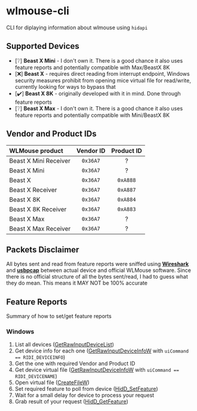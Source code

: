 # wlmouse-cli
CLI for diplaying information about wlmouse using `hidapi`

## Supported Devices
* [❔] **Beast X Mini** - I don't own it. There is a good chance it also uses feature reports and potentially compatible with Max/BeastX 8K
* [❌] **Beast X** - requires direct reading from interrupt endpoint, Windows security measures prohibit from opening mice virtual file for read/write,  currently looking for ways to bypass that
* [✔️] **Beast X 8K** - originally developed with it in mind. Done through feature reports
* [❔] **Beast X Max** - I don't own it. There is a good chance it also uses feature reports and potentially compatible with Mini/BeastX 8K

## Vendor and Product IDs
| WLMouse product | Vendor ID | Product ID |
| :------------- | :-------: | :--------: |
| Beast X Mini Receiver                |`0x36A7`|? |
| Beast X Mini | `0x36A7`|? |
| Beast X | `0x36A7` | `0xA888` |
| Beast X Receiver | `0x36A7` | `0xA887` |
| Beast X 8K | `0x36A7` | `0xA884` |
| Beast X 8K Receiver | `0x36A7` | `0xA883` |
| Beast X Max | `0x36A7` | ? |
| Beast X Max Receiver | `0x36A7` | ? |

## Packets Disclaimer
All bytes sent and read from feature reports were sniffed using [**Wireshark**](https://www.wireshark.org/) and [**usbpcap**](https://desowin.org/usbpcap/) between actual device and official WLMouse software. Since there is no official structure of all the bytes sent/read, I had to guess what they do mean. This means it MAY NOT be 100% accurate

## Feature Reports
Summary of how to set/get feature reports
### Windows
1. List all devices ([GetRawInputDeviceList](https://learn.microsoft.com/en-us/windows/win32/api/winuser/nf-winuser-getrawinputdevicelist))
2. Get device info for each one ([GetRawInputDeviceInfoW](https://learn.microsoft.com/en-us/windows/win32/api/winuser/nf-winuser-getrawinputdeviceinfow) with `uiCommand == RIDI_DEVICEINFO`)
3. Get the one with required Vendor and Product ID
4. Get device virtual file ([GetRawInputDeviceInfoW](https://learn.microsoft.com/en-us/windows/win32/api/winuser/nf-winuser-getrawinputdeviceinfow) with `uiCommand == RIDI_DEVICENAME`)
5. Open virtual file ([CreateFileW](https://learn.microsoft.com/en-us/windows/win32/api/fileapi/nf-fileapi-createfilew))
6. Set required feature to poll from device ([HidD_SetFeature](https://learn.microsoft.com/en-us/windows-hardware/drivers/ddi/hidsdi/nf-hidsdi-hidd_setfeature))
7. Wait for a small delay for device to process your request
8. Grab result of your request ([HidD_GetFeature](https://learn.microsoft.com/en-us/windows-hardware/drivers/ddi/hidsdi/nf-hidsdi-hidd_getfeature))
